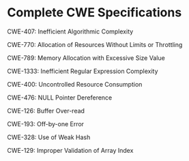 

# Complete CWE Specifications

CWE-407: Inefficient Algorithmic Complexity

CWE-770: Allocation of Resources Without Limits or Throttling

CWE-789: Memory Allocation with Excessive Size Value

CWE-1333: Inefficient Regular Expression Complexity

CWE-400: Uncontrolled Resource Consumption

CWE-476: NULL Pointer Dereference

CWE-126: Buffer Over-read

CWE-193: Off-by-one Error

CWE-328: Use of Weak Hash

CWE-129: Improper Validation of Array Index